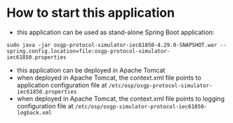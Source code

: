 # How to start this application

- this application can be used as stand-alone Spring Boot application:
```
sudo java -jar osgp-protocol-simulator-iec61850-4.29.0-SNAPSHOT.war --spring.config.location=file:osgp-protocol-simulator-iec61850.properties
```

- this application can be deployed in Apache Tomcat
- when deployed in Apache Tomcat, the context.xml file points to application configuration file at `/etc/osp/osgp-protocol-simulator-iec61850.properties`
- when deployed in Apache Tomcat, the context.xml file points to logging configuration file at `/etc/osp/osgp-simulator-protocol-iec61850-logback.xml`